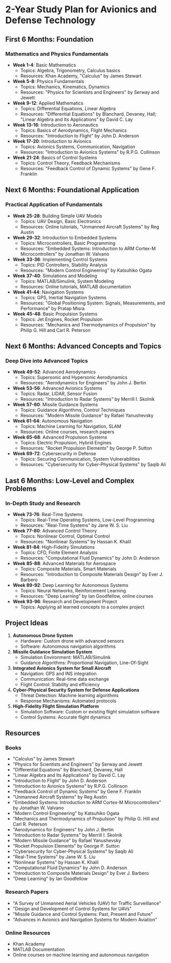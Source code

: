 # 2-Year Study Plan for Avionics and Defense Technology

## First 6 Months: Foundation

### Mathematics and Physics Fundamentals
- **Week 1-4**: Basic Mathematics
  - Topics: Algebra, Trigonometry, Calculus basics
  - Resources: Khan Academy, "Calculus" by James Stewart
- **Week 5-8**: Physics Fundamentals
  - Topics: Mechanics, Kinematics, Dynamics
  - Resources: "Physics for Scientists and Engineers" by Serway and Jewett
- **Week 9-12**: Applied Mathematics
  - Topics: Differential Equations, Linear Algebra
  - Resources: "Differential Equations" by Blanchard, Devaney, Hall; "Linear Algebra and Its Applications" by David C. Lay
- **Week 13-16**: Introduction to Aeronautics
  - Topics: Basics of Aerodynamics, Flight Mechanics
  - Resources: "Introduction to Flight" by John D. Anderson
- **Week 17-20**: Introduction to Avionics
  - Topics: Avionics Systems, Communication, Navigation
  - Resources: "Introduction to Avionics Systems" by R.P.G. Collinson
- **Week 21-24**: Basics of Control Systems
  - Topics: Control Theory, Feedback Mechanisms
  - Resources: "Feedback Control of Dynamic Systems" by Gene F. Franklin

## Next 6 Months: Foundational Application

### Practical Application of Fundamentals
- **Week 25-28**: Building Simple UAV Models
  - Topics: UAV Design, Basic Electronics
  - Resources: Online tutorials, "Unmanned Aircraft Systems" by Reg Austin
- **Week 29-32**: Introduction to Embedded Systems
  - Topics: Microcontrollers, Basic Programming
  - Resources: "Embedded Systems: Introduction to ARM Cortex-M Microcontrollers" by Jonathan W. Valvano
- **Week 33-36**: Implementing Control Systems
  - Topics: PID Controllers, Stability Analysis
  - Resources: "Modern Control Engineering" by Katsuhiko Ogata
- **Week 37-40**: Simulations and Modeling
  - Topics: MATLAB/Simulink, System Modeling
  - Resources: Online tutorials, MATLAB documentation
- **Week 41-44**: Navigation Systems
  - Topics: GPS, Inertial Navigation Systems
  - Resources: "Global Positioning System: Signals, Measurements, and Performance" by Pratap Misra
- **Week 45-48**: Basic Propulsion Systems
  - Topics: Jet Engines, Rocket Propulsion
  - Resources: "Mechanics and Thermodynamics of Propulsion" by Philip G. Hill and Carl R. Peterson

## Next 6 Months: Advanced Concepts and Topics

### Deep Dive into Advanced Topics
- **Week 49-52**: Advanced Aerodynamics
  - Topics: Supersonic and Hypersonic Aerodynamics
  - Resources: "Aerodynamics for Engineers" by John J. Bertin
- **Week 53-56**: Advanced Avionics Systems
  - Topics: Radar, LIDAR, Sensor Fusion
  - Resources: "Introduction to Radar Systems" by Merrill I. Skolnik
- **Week 57-60**: Missile Guidance Systems
  - Topics: Guidance Algorithms, Control Techniques
  - Resources: "Modern Missile Guidance" by Rafael Yanushevsky
- **Week 61-64**: Autonomous Navigation
  - Topics: Machine Learning for Navigation, SLAM
  - Resources: Online courses, research papers
- **Week 65-68**: Advanced Propulsion Systems
  - Topics: Electric Propulsion, Hybrid Engines
  - Resources: "Rocket Propulsion Elements" by George P. Sutton
- **Week 69-72**: Cybersecurity in Defense
  - Topics: Securing Communication, System Vulnerabilities
  - Resources: "Cybersecurity for Cyber-Physical Systems" by Saqib Ali

## Last 6 Months: Low-Level and Complex Problems

### In-Depth Study and Research
- **Week 73-76**: Real-Time Systems
  - Topics: Real-Time Operating Systems, Low-Level Programming
  - Resources: "Real-Time Systems" by Jane W. S. Liu
- **Week 77-80**: Advanced Control Theory
  - Topics: Nonlinear Control, Optimal Control
  - Resources: "Nonlinear Systems" by Hassan K. Khalil
- **Week 81-84**: High-Fidelity Simulations
  - Topics: CFD, Finite Element Analysis
  - Resources: "Computational Fluid Dynamics" by John D. Anderson
- **Week 85-88**: Advanced Materials for Aerospace
  - Topics: Composite Materials, Smart Materials
  - Resources: "Introduction to Composite Materials Design" by Ever J. Barbero
- **Week 89-92**: Deep Learning for Autonomous Systems
  - Topics: Neural Networks, Reinforcement Learning
  - Resources: "Deep Learning" by Ian Goodfellow, online courses
- **Week 93-96**: Research and Development Project
  - Topics: Applying all learned concepts to a complex project

## Project Ideas
1. **Autonomous Drone System**
   - Hardware: Custom drone with advanced sensors
   - Software: Autonomous navigation algorithms
2. **Missile Guidance Simulation System**
   - Simulation Environment: MATLAB/Simulink
   - Guidance Algorithms: Proportional Navigation, Line-Of-Sight
3. **Integrated Avionics System for Small Aircraft**
   - Navigation: GPS and INS integration
   - Communication: Real-time data exchange
   - Flight Control: Stability and efficiency
4. **Cyber-Physical Security System for Defense Applications**
   - Threat Detection: Machine learning algorithms
   - Response Mechanisms: Automated protocols
5. **High-Fidelity Flight Simulation Platform**
   - Simulation Software: Custom or existing flight simulation software
   - Control Systems: Accurate flight dynamics

## Resources

### Books
- "Calculus" by James Stewart
- "Physics for Scientists and Engineers" by Serway and Jewett
- "Differential Equations" by Blanchard, Devaney, Hall
- "Linear Algebra and Its Applications" by David C. Lay
- "Introduction to Flight" by John D. Anderson
- "Introduction to Avionics Systems" by R.P.G. Collinson
- "Feedback Control of Dynamic Systems" by Gene F. Franklin
- "Unmanned Aircraft Systems" by Reg Austin
- "Embedded Systems: Introduction to ARM Cortex-M Microcontrollers" by Jonathan W. Valvano
- "Modern Control Engineering" by Katsuhiko Ogata
- "Mechanics and Thermodynamics of Propulsion" by Philip G. Hill and Carl R. Peterson
- "Aerodynamics for Engineers" by John J. Bertin
- "Introduction to Radar Systems" by Merrill I. Skolnik
- "Modern Missile Guidance" by Rafael Yanushevsky
- "Rocket Propulsion Elements" by George P. Sutton
- "Cybersecurity for Cyber-Physical Systems" by Saqib Ali
- "Real-Time Systems" by Jane W. S. Liu
- "Nonlinear Systems" by Hassan K. Khalil
- "Computational Fluid Dynamics" by John D. Anderson
- "Introduction to Composite Materials Design" by Ever J. Barbero
- "Deep Learning" by Ian Goodfellow

### Research Papers
- "A Survey of Unmanned Aerial Vehicles (UAV) for Traffic Surveillance"
- "Design and Development of Control Systems for UAVs"
- "Missile Guidance and Control Systems: Past, Present and Future"
- "Advances in Avionics and Navigation Systems for Modern Aviation"

### Online Resources
- Khan Academy
- MATLAB Documentation
- Online courses on machine learning and autonomous navigation
